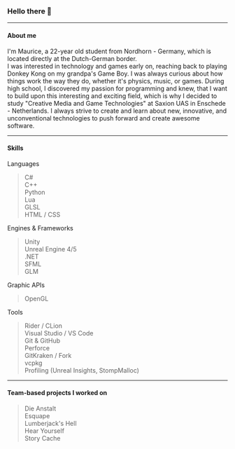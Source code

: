 ### Hello there 👋
***
#### About me
I'm Maurice, a 22-year old student from Nordhorn - Germany, which is located directly at the Dutch-German border.</br> I was interested in technology and games early on, reaching back to playing Donkey Kong on my grandpa's Game Boy. I was always curious about how things work the way they do, whether it's physics, music, or games. During high school, I discovered my passion for programming and knew, that I want to build upon this interesting and exciting field, which is why I decided to study "Creative Media and Game Technologies" at Saxion UAS in Enschede - Netherlands. I always strive to create and learn about new, innovative, and unconventional technologies to push forward and create awesome software.
***
#### Skills
Languages
 > C# </br>
 > C++ </br>
 > Python </br>
 > Lua </br>
 > GLSL </br>
 > HTML / CSS </br>

Engines & Frameworks
> Unity </br>
> Unreal Engine 4/5 </br>
> .NET </br>
> SFML </br>
> GLM </br>

Graphic APIs
> OpenGL

Tools
> Rider / CLion </br>
> Visual Studio / VS Code </br>
> Git & GitHub </br>
> Perforce </br>
> GitKraken / Fork </br>
> vcpkg </br>
> Profiling (Unreal Insights, StompMalloc) </br>
***
#### Team-based projects I worked on
> Die Anstalt </br>
> Esquape </br>
> Lumberjack's Hell </br>
> Hear Yourself </br>
> Story Cache </br>
